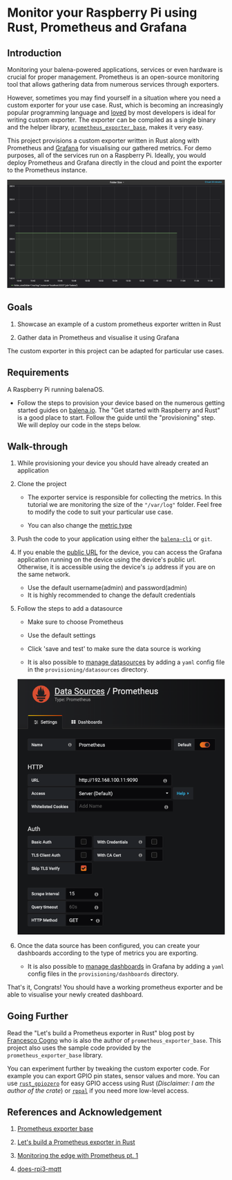 # Monitor your Raspberry Pi using Rust, Prometheus and Grafana

## Introduction

Monitoring your balena-powered applications, services or even hardware is crucial for proper management. Prometheus is an open-source monitoring tool that allows gathering data from numerous services through exporters.

However, sometimes you may find yourself in a situation where you need a custom exporter for your use case. Rust, which is becoming an increasingly popular programming language and [loved](https://insights.stackoverflow.com/survey/2019#most-loved-dreaded-and-wanted) by most developers is ideal for writing custom exporter. The exporter can be compiled as a single binary and the helper library, [`prometheus_exporter_base`](https://github.com/MindFlavor/prometheus_exporter_base), makes it very easy.

This project provisions a custom exporter written in Rust along with Prometheus and [Grafana](https://grafana.com/) for visualising our gathered metrics. For demo purposes, all of the services run on a Raspberry Pi. Ideally, you would deploy Prometheus and Grafana directly in the cloud and point the exporter to the Prometheus instance.

!['Graph showing evolution of folder size'](imgs/graph.png)

## Goals

1. Showcase an example of a custom prometheus exporter written in Rust

2. Gather data in Prometheus and visualise it using Grafana

The custom exporter in this project can be adapted for particular use cases.

## Requirements

A Raspberry Pi running balenaOS.

- Follow the steps to provision your device based on the numerous getting started guides on [balena.io](balena.io). The "Get started with Raspberry and Rust" is a good place to start. Follow the guide until the "provisioning" step. We will deploy our code in the steps below.

## Walk-through

1. While provisioning your device you should have already created an application
2. Clone the project

   - The exporter service is responsible for collecting the metrics. In this tutorial we are monitoring the size of the `"/var/log"` folder. Feel free to modify the code to suit your particular use case.

   - You can also change the [metric type](https://prometheus.io/docs/concepts/metric_types/)

3. Push the code to your application using either the [`balena-cli`](https://www.balena.io/docs/reference/cli/#push-applicationordevice) or `git`.

4. If you enable the [public URL](https://www.balena.io/docs/learn/manage/actions/#enable-public-device-url) for the device, you can access the Grafana application running on the device using the device's public url. Otherwise, it is accessible using the device's `ip` address if you are on the same network.

   - Use the default username(admin) and password(admin)
   - It is highly recommended to change the default credentials

5. Follow the steps to add a datasource

   - Make sure to choose Prometheus
   - Use the default settings
   - Click 'save and test' to make sure the data source is working

   - It is also possible to [manage datasources](https://grafana.com/docs/administration/provisioning/#datasources) by adding a `yaml` config file in the `provisioning/datasources` directory.

   !['Prometheus data source in Grafana'](imgs/prom-datasource.png)

6. Once the data source has been configured, you can create your dashboards according to the type of metrics you are exporting.

   - It is also possible to [manage dashboards](https://grafana.com/docs/administration/provisioning/#dashboards) in Grafana by adding a `yaml` config files in the `provisioning/dashboards` directory.

That's it, Congrats! You should have a working prometheus exporter and be able to visualise your newly created dashboard.

## Going Further

Read the "Let's build a Prometheus exporter in Rust" blog post by [Francesco Cogno](https://dev.to/mindflavor) who is also the author of `prometheus_exporter_base`. This project also uses the sample code provided by the `prometheus_exporter_base` library.

You can experiment further by tweaking the custom exporter code. For example you can export GPIO pin states, sensor values and more. You can use [`rust_gpiozero`](https://crates.io/crates/rust_gpiozero) for easy GPIO access using Rust (_Disclaimer: I am the author of the crate_) or [`rppal`](https://crates.io/crates/rppal) if you need more low-level access.

## References and Acknowledgement

1. [Prometheus exporter base](https://github.com/MindFlavor/prometheus_exporter_base)

2. [Let's build a Prometheus exporter in Rust](https://dev.to/mindflavor/let-s-build-a-prometheus-exporter-in-rust-30pd)

3. [Monitoring the edge with Prometheus pt. 1](https://www.balena.io/blog/monitoring-the-edge-with-prometheus-pt-1/)

4. [does-rpi3-mqtt](https://github.com/DynamicDevices/does-rpi3-mqtt)
